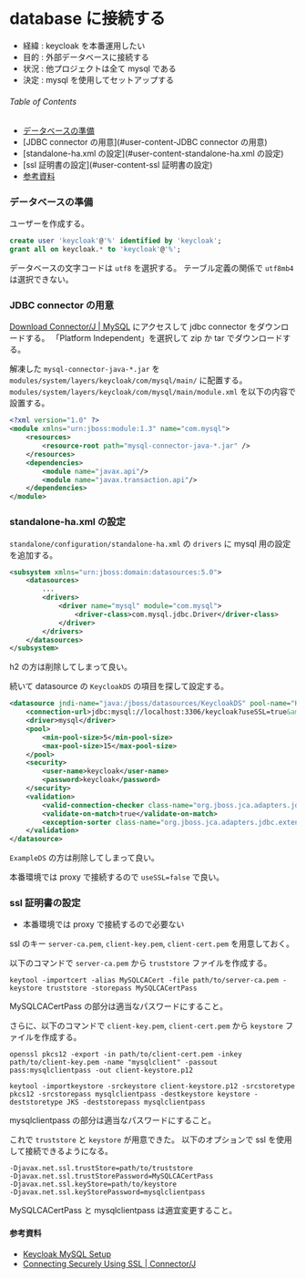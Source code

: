 # database に接続する

- 経緯 : keycloak を本番運用したい
- 目的 : 外部データベースに接続する
- 状況 : 他プロジェクトは全て mysql である
- 決定 : mysql を使用してセットアップする


###### Table of Contents

- [データベースの準備](#user-content-データベースの準備)
- [JDBC connector の用意](#user-content-JDBC connector の用意)
- [standalone-ha.xml の設定](#user-content-standalone-ha.xml の設定)
- [ssl 証明書の設定](#user-content-ssl 証明書の設定)
- [参考資料](#user-content-参考資料)



### データベースの準備

ユーザーを作成する。

```sql
create user 'keycloak'@'%' identified by 'keycloak';
grant all on keycloak.* to 'keycloak'@'%';
```

データベースの文字コードは `utf8` を選択する。
テーブル定義の関係で `utf8mb4` は選択できない。

### JDBC connector の用意

[Download Connector/J | MySQL](https://dev.mysql.com/downloads/connector/j/) にアクセスして jdbc connector をダウンロードする。
「Platform Independent」を選択して zip か tar でダウンロードする。

解凍した `mysql-connector-java-*.jar` を `modules/system/layers/keycloak/com/mysql/main/` に配置する。
`modules/system/layers/keycloak/com/mysql/main/module.xml` を以下の内容で設置する。

```xml
<?xml version="1.0" ?>
<module xmlns="urn:jboss:module:1.3" name="com.mysql">
    <resources>
        <resource-root path="mysql-connector-java-*.jar" />
    </resources>
    <dependencies>
        <module name="javax.api"/>
        <module name="javax.transaction.api"/>
    </dependencies>
</module>
```

### standalone-ha.xml の設定

`standalone/configuration/standalone-ha.xml` の `drivers` に mysql 用の設定を追加する。

```xml
<subsystem xmlns="urn:jboss:domain:datasources:5.0">
    <datasources>
        ...
        <drivers>
            <driver name="mysql" module="com.mysql">
                <driver-class>com.mysql.jdbc.Driver</driver-class>
            </driver>      
        </drivers>
    </datasources>
</subsystem>
```

h2 の方は削除してしまって良い。

続いて datasource の `KeycloakDS` の項目を探して設定する。

```xml
<datasource jndi-name="java:/jboss/datasources/KeycloakDS" pool-name="KeycloakDS" enabled="true">
    <connection-url>jdbc:mysql://localhost:3306/keycloak?useSSL=true&amp;characterEncoding=UTF-8</connection-url>
    <driver>mysql</driver>
    <pool>
        <min-pool-size>5</min-pool-size>
        <max-pool-size>15</max-pool-size>
    </pool>
    <security>
        <user-name>keycloak</user-name>
        <password>keycloak</password>
    </security>
    <validation>
        <valid-connection-checker class-name="org.jboss.jca.adapters.jdbc.extensions.mysql.MySQLValidConnectionChecker"/>
        <validate-on-match>true</validate-on-match>
        <exception-sorter class-name="org.jboss.jca.adapters.jdbc.extensions.mysql.MySQLExceptionSorter"/>
    </validation>
</datasource>
```

`ExampleDS` の方は削除してしまって良い。

本番環境では proxy で接続するので `useSSL=false` で良い。


### ssl 証明書の設定

- 本番環境では proxy で接続するので必要ない

ssl のキー `server-ca.pem`, `client-key.pem`, `client-cert.pem` を用意しておく。

以下のコマンドで `server-ca.pem` から `truststore` ファイルを作成する。

```
keytool -importcert -alias MySQLCACert -file path/to/server-ca.pem -keystore truststore -storepass MySQLCACertPass
```

MySQLCACertPass の部分は適当なパスワードにすること。

さらに、以下のコマンドで `client-key.pem`, `client-cert.pem` から `keystore` ファイルを作成する。

```
openssl pkcs12 -export -in path/to/client-cert.pem -inkey path/to/client-key.pem -name "mysqlclient" -passout pass:mysqlclientpass -out client-keystore.p12

keytool -importkeystore -srckeystore client-keystore.p12 -srcstoretype pkcs12 -srcstorepass mysqlclientpass -destkeystore keystore -deststoretype JKS -deststorepass mysqlclientpass
```

mysqlclientpass の部分は適当なパスワードにすること。

これで `truststore` と `keystore` が用意できた。
以下のオプションで ssl を使用して接続できるようになる。

```
-Djavax.net.ssl.trustStore=path/to/truststore
-Djavax.net.ssl.trustStorePassword=MySQLCACertPass
-Djavax.net.ssl.keyStore=path/to/keystore
-Djavax.net.ssl.keyStorePassword=mysqlclientpass
```

MySQLCACertPass と mysqlclientpass は適宜変更すること。


#### 参考資料

- [Keycloak MySQL Setup](https://stackoverflow.com/questions/49087006/how-to-connect-to-mysql-server-using-ssl-jdbc)
- [Connecting Securely Using SSL | Connector/J](https://dev.mysql.com/doc/connector-j/5.1/en/connector-j-reference-using-ssl.html)
